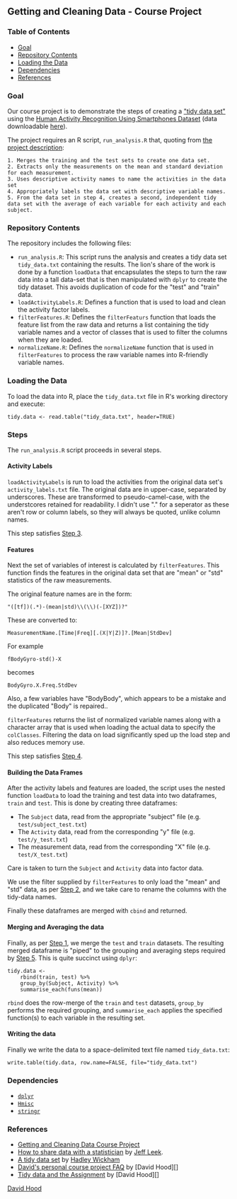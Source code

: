 ## Getting and Cleaning Data - Course Project

### Table of Contents

* [Goal](#goal)
* [Repository Contents](#repository-contents)
* [Loading the Data](#loading-the-data)
* [Dependencies](#dependencies)
* [References](#references)

### Goal

Our course project is to demonstrate the steps of creating a ["tidy data set"][tidy-data] using the [Human Activity Recognition Using Smartphones Dataset][har-project] (data downloadable [here][har-dataset]). 

[har-project]: https://archive.ics.uci.edu/ml/datasets/Human+Activity+Recognition+Using+Smartphones
[har-dataset]: https://d396qusza40orc.cloudfront.net/getdata%2Fprojectfiles%2FUCI%20HAR%20Dataset.zip
[tidy-data]: http://vita.had.co.nz/papers/tidy-data.pdf

The project requires an R script, `run_analysis.R` that, quoting from [the project description][course-project]:

    1. Merges the training and the test sets to create one data set.
    2. Extracts only the measurements on the mean and standard deviation for each measurement. 
    3. Uses descriptive activity names to name the activities in the data set
    4. Appropriately labels the data set with descriptive variable names. 
    5. From the data set in step 4, creates a second, independent tidy data set with the average of each variable for each activity and each subject.

[course-project]: https://class.coursera.org/getdata-014/human_grading/view/courses/973501/assessments/3/submissions

### Repository Contents

The repository includes the following files:

* `run_analysis.R`: This script runs the analysis and creates a tidy data set `tidy_data.txt` containing the results. The lion's share of the work is done by a function `loadData` that encapsulates the steps to turn the raw data into a tall data-set that is then manipulated with `dplyr` to create the tidy dataset. This avoids duplication of code for the "test" and "train" data. 
* `loadActivityLabels.R`: Defines a function that is used to load and clean the activity factor labels.
* `filterFeatures.R`: Defines the `filterFeaturs` function that loads the feature list from the raw data and returns a list containing the tidy variable names and a vector of classes that is used to filter the columns when they are loaded. 
* `normalizeName.R`: Defines the `normalizeName` function that is used in `filterFeatures` to process the raw variable names into R-friendly variable names.

### Loading the Data

To load the data into R, place the `tidy_data.txt` file in R's working directory and execute:

    tidy.data <- read.table("tidy_data.txt", header=TRUE)

### Steps

The `run_analysis.R` script proceeds in several steps.

#### Activity Labels

`loadActivityLabels` is run to load the activities from the original data set's `activity_labels.txt` file. The original data are in upper-case, separated by underscores. These are transformed to pseudo-camel-case, with the understcores retained for readability. I didn't use "." for a seperator as these aren't row or column labels, so they will always be quoted, unlike column names. 

This step satisfies [Step 3](#goal).

#### Features

Next the set of variables of interest is calculated by `filterFeatures`. This function finds the features in the original data set that are "mean" or "std" statistics of the raw measurements. 

The original feature names are in the form:

    "([tf])(.*)-(mean|std)\\(\\)(-[XYZ])?"
    
These are converted to:

    MeasurementName.[Time|Freq][.(X|Y|Z)]?.[Mean|StdDev]

For example

    fBodyGyro-std()-X 
    
becomes

    BodyGyro.X.Freq.StdDev

Also, a few variables have "BodyBody", which appears to be a mistake and the duplicated "Body" is repaired..

`filterFeatures` returns the list of normalized variable names along with a character array that is used when loading the actual data to specify the `colClasses`. Filtering the data on load significantly sped up the load step and also reduces memory use. 

This step satisfies [Step 4](#goal).

#### Building the Data Frames

After the activity labels and features are loaded, the script uses the nested function `loadData` to load the training and test data into two dataframes, `train` and `test`. This is done by creating three dataframes:

* The `Subject` data, read from the appropriate "subject" file (e.g. `test/subject_test.txt`)
* The `Activity` data, read from the corresponding "y" file (e.g. `test/y_test.txt`)
* The measurement data, read from the corresponding "X" file (e.g. `test/X_test.txt`)

Care is taken to turn the `Subject` and `Activity` data into factor data. 

We use the filter supplied by `filterFeatures` to only load the "mean" and "std" data, as per [Step 2](#goal), and we take care to rename the columns with the tidy-data names.

Finally these dataframes are merged with `cbind` and returned. 

#### Merging and Averaging the data

Finally, as per [Step 1](#goal), we merge the `test` and `train` datasets. The resulting merged dataframe is "piped" to the grouping and averaging steps required by [Step 5](#goal). This is quite succinct using `dplyr`:

    tidy.data <-
        rbind(train, test) %>%
        group_by(Subject, Activity) %>%
        summarise_each(funs(mean))

`rbind` does the row-merge of the `train` and `test` datasets, `group_by` performs the required grouping, and `summarise_each` applies the specified function(s) to each variable in the resulting set. 

#### Writing the data

Finally we write the data to a space-delimited text file named `tidy_data.txt`:

    write.table(tidy.data, row.name=FALSE, file="tidy_data.txt")

### Dependencies

* [`dplyr`][dplyr]
* [`Hmisc`][hmisc]
* [`stringr`][stringr]

[dplyr]: http://cran.r-project.org/web/packages/dplyr/index.html
[hmisc]: http://cran.r-project.org/web/packages/Hmisc/index.html
[stringr]: http://cran.r-project.org/web/packages/stringr/index.html

### References

* [Getting and Cleaning Data Course Project][course-project]
* [How to share data with a statistician](https://github.com/jtleek/datasharing/blob/master/README.md) by [Jeff Leek](http://jtleek.com).
* [A tidy data set][tidy-data] by [Hadley Wickham](http://had.co.nz/)
* [David's personal course project FAQ](https://class.coursera.org/getdata-014/forum/thread?thread_id=30) by [David Hood][]
* [Tidy data and the Assignment](https://class.coursera.org/getdata-014/forum/thread?thread_id=31) by [David Hood][]

[David Hood](https://class.coursera.org/getdata-014/forum/profile?user_id=134866)
